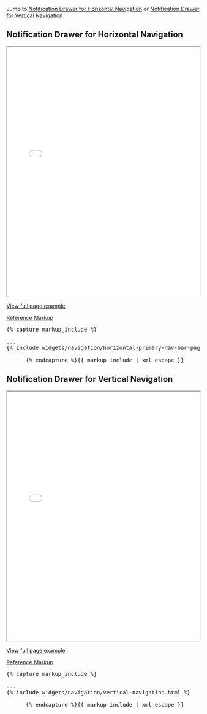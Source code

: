 <p>Jump to <a href="#example-code-1">Notification Drawer for Horizontal Navigation</a> or <a href="#example-code-2">Notification Drawer for Vertical Navigation</a></p>
<h2 id="example-code-1">Notification Drawer for Horizontal Navigation</h2>
<div class="example-pf">
  <iframe src="{{ site.baseurl}}/pattern-library/communication/notification-drawer/notification-drawer-horizontal-nav.html"
          width="100%" height="650px;" scrolling="no" seamless></iframe>
</div>
<p><a href="{{ site.baseurl}}/pattern-library/communication/notification-drawer/notification-drawer-horizontal-nav.html" target="_blank">View full page example</a></p>
<div class="row">
  <div class="col-md-12">
    <p class="reference-markup"><a class="collapse-toggle" data-toggle="collapse" aria-expanded="true" aria-controls="markup-1" href="#markup-1">Reference Markup</a></p>
    <div class="collapse in" id="markup-1">
      <pre class="prettyprint">{% capture markup_include %}
<html class="layout-pf layout-pf-fixed">
...
{% include widgets/navigation/horizontal-primary-nav-bar-page.html %}
</html>
      {% endcapture %}{{ markup_include | xml_escape }}</pre>
    </div>
  </div>
</div>
<h2 id="example-code-2">Notification Drawer for Vertical Navigation</h2>
<div class="example-pf">
  <iframe src="{{ site.baseurl}}/pattern-library/communication/notification-drawer/notification-drawer-vertical-nav.html"
          width="100%" height="650px;" scrolling="no" seamless></iframe>
</div>
<p><a href="{{ site.baseurl}}/pattern-library/communication/notification-drawer/notification-drawer-vertical-nav.html" target="_blank">View full page example</a></p>
<div class="row">
  <div class="col-md-12">
    <p class="reference-markup"><a class="collapse-toggle" data-toggle="collapse" aria-expanded="true" aria-controls="markup-2" href="#markup-2">Reference Markup</a></p>
    <div class="collapse in" id="markup-2">
      <pre class="prettyprint">{% capture markup_include %}
<html class="layout-pf layout-pf-fixed">
...
{% include widgets/navigation/vertical-navigation.html %}
</html>
      {% endcapture %}{{ markup_include | xml_escape }}</pre>
    </div>
  </div>
</div>
